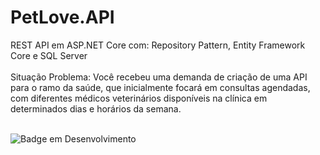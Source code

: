 # PetLove.API
REST API em ASP.NET Core com: Repository Pattern, Entity Framework Core e SQL Server<br><br>
Situação Problema: Você recebeu uma demanda de criação de uma API para o ramo
da saúde, que inicialmente focará em consultas agendadas, com diferentes médicos
veterinários disponíveis na clínica em determinados dias e horários da semana.<br><br>

![Badge em Desenvolvimento](https://img.shields.io/static/v1?label=STATUS&message=Em&nbsp;Desenvolvimento&color=orange&style=for-the-badge)

